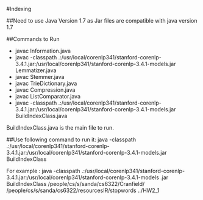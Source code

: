 #Indexing

##Need to use Java Version 1.7 as Jar files are compatible with java version 1.7

##Commands to Run
+ javac Information.java
+ javac -classpath .:/usr/local/corenlp341/stanford-corenlp-3.4.1.jar:/usr/local/corenlp341/stanford-corenlp-3.4.1-models.jar Lemmatizer.java
+ javac Stemmer.java
+ javac TrieDictionary.java
+ javac Compression.java
+ javac ListComparator.java
+ javac -classpath .:/usr/local/corenlp341/stanford-corenlp-3.4.1.jar:/usr/local/corenlp341/stanford-corenlp-3.4.1-models.jar BuildIndexClass.java

BuildIndexClass.java is the main file to run.

##Use following command to run it:
java -classpath .:/usr/local/corenlp341/stanford-corenlp-3.4.1.jar:/usr/local/corenlp341/stanford-corenlp-3.4.1-models.jar   BuildIndexClass <Carnfield Dataset Path> <StopWord file Path> <Output Directory Path>

For example : java -classpath .:/usr/local/corenlp341/stanford-corenlp-3.4.1.jar:/usr/local/corenlp341/stanford-corenlp-3.4.1-models .jar BuildIndexClass /people/cs/s/sanda/cs6322/Cranfield/ /people/cs/s/sanda/cs6322/resourcesIR/stopwords ../HW2_1


